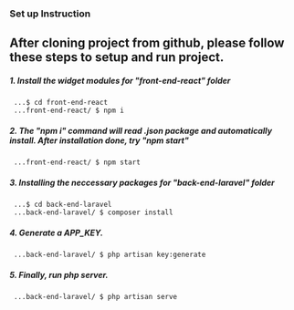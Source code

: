 ### Set up Instruction  
## After cloning project from github, please follow these steps to setup and run project.

##### 1. Install the widget modules for "front-end-react" folder 
```
 ...$ cd front-end-react
 ...front-end-react/ $ npm i
```

##### 2. The "npm i" command will read .json package and automatically install. After installation done, try "npm start"
```
 ...front-end-react/ $ npm start
```

##### 3. Installing the neccessary packages for "back-end-laravel" folder
```
 ...$ cd back-end-laravel
 ...back-end-laravel/ $ composer install
```

##### 4. Generate a APP_KEY.
```
 ...back-end-laravel/ $ php artisan key:generate
```

##### 5. Finally, run php server.
```
 ...back-end-laravel/ $ php artisan serve
```